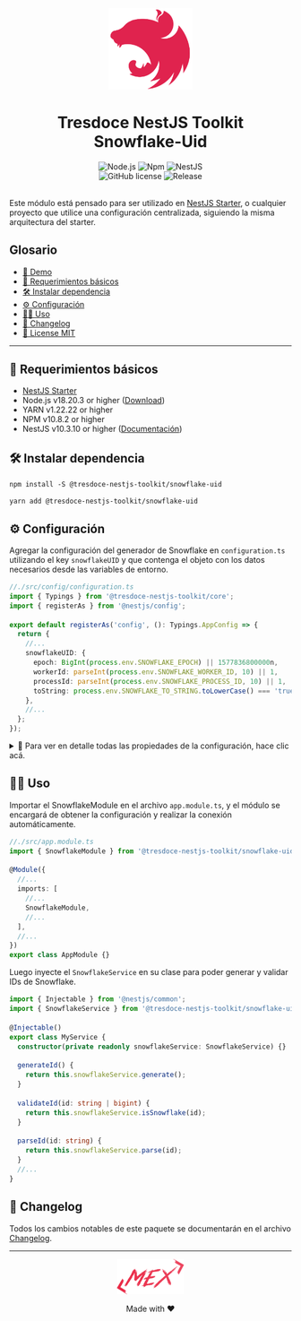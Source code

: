 <div align="center">
    <img alt="nestjs-logo" width="150" height="auto" src="https://raw.githubusercontent.com/tresdoce/tresdoce-nestjs-toolkit/master/.readme-static/iso-nestjs.svg" />
    <h1>Tresdoce NestJS Toolkit<br/>Snowflake-Uid</h1>
</div>

<div align="center">
    <img src="https://img.shields.io/static/v1.svg?style=flat&label=NodeJS&message=v18.20.3&labelColor=339933&color=757575&logoColor=FFFFFF&logo=Node.js" alt="Node.js"/>
    <img src="https://img.shields.io/static/v1.svg?style=flat&label=NPM&message=v10.8.2&labelColor=CB3837&logoColor=FFFFFF&color=757575&logo=npm" alt="Npm"/>
    <img src="https://img.shields.io/static/v1.svg?style=flat&label=NestJS&message=v10.3.10&labelColor=E0234E&logoColor=FFFFFF&color=757575&logo=Nestjs" alt="NestJS"/><br/>
    <img src="https://img.shields.io/github/license/tresdoce/tresdoce-nestjs-toolkit?style=flat" alt="GitHub license" >
    <img alt="Release" src="https://img.shields.io/npm/v/@tresdoce-nestjs-toolkit/snowflake-uid.svg">
    <br/>
</div>
<br/>

Este módulo está pensado para ser utilizado en [NestJS Starter](https://github.com/rudemex/nestjs-starter), o cualquier
proyecto que utilice una configuración centralizada, siguiendo la misma arquitectura del starter.

## Glosario

- [🥳 Demo](https://nestjs-starter.tresdoce.com.ar/v1/docs)
- [📝 Requerimientos básicos](#basic-requirements)
- [🛠️ Instalar dependencia](#install-dependencies)
- [⚙️ Configuración](#configurations)
- [👨‍💻 Uso](#use)
- [📄 Changelog](./CHANGELOG.md)
- [📜 License MIT](./license.md)

---

<a name="basic-requirements"></a>

## 📝 Requerimientos básicos

- [NestJS Starter](https://github.com/rudemex/nestjs-starter)
- Node.js v18.20.3 or higher ([Download](https://nodejs.org/es/download/))
- YARN v1.22.22 or higher
- NPM v10.8.2 or higher
- NestJS v10.3.10 or higher ([Documentación](https://nestjs.com/))

<a name="install-dependencies"></a>

## 🛠️ Instalar dependencia

```
npm install -S @tresdoce-nestjs-toolkit/snowflake-uid
```

```
yarn add @tresdoce-nestjs-toolkit/snowflake-uid
```

<a name="configurations"></a>

## ⚙️ Configuración

Agregar la configuración del generador de Snowflake en `configuration.ts` utilizando el key `snowflakeUID` y que contenga el
objeto con los datos necesarios desde las variables de entorno.

```typescript
//./src/config/configuration.ts
import { Typings } from '@tresdoce-nestjs-toolkit/core';
import { registerAs } from '@nestjs/config';

export default registerAs('config', (): Typings.AppConfig => {
  return {
    //...
    snowflakeUID: {
      epoch: BigInt(process.env.SNOWFLAKE_EPOCH) || 1577836800000n,
      workerId: parseInt(process.env.SNOWFLAKE_WORKER_ID, 10) || 1,
      processId: parseInt(process.env.SNOWFLAKE_PROCESS_ID, 10) || 1,
      toString: process.env.SNOWFLAKE_TO_STRING.toLowerCase() === 'true',
    },
    //...
  };
});
```

<details>
<summary>💬 Para ver en detalle todas las propiedades de la configuración, hace clic acá.</summary>

`epoch`: Es el tiempo de inicio en milisegundos desde el cual se generarán los IDs.

- Type: `BigInt`
- Required: `false`

`workerId`: Es el ID del worker que generará los IDs.

- Type: `Number`
- Required: `false`
- Default: `1`

`processId`: Es el ID del proceso que generará los IDs.

- Type: `Number`
- Required: `false`
- Default: `1`

`toString`: Indica si el ID generado debe ser convertido a string.

- Type: `Boolean`
- Required: `false`
- Default: `false`

</details>

<a name="use"></a>

## 👨‍💻 Uso

Importar el SnowflakeModule en el archivo `app.module.ts`, y el módulo se encargará de obtener la configuración y realizar
la conexión automáticamente.

```typescript
//./src/app.module.ts
import { SnowflakeModule } from '@tresdoce-nestjs-toolkit/snowflake-uid';

@Module({
  //...
  imports: [
    //...
    SnowflakeModule,
    //...
  ],
  //...
})
export class AppModule {}
```

Luego inyecte el `SnowflakeService` en su clase para poder generar y validar IDs de Snowflake.

```typescript
import { Injectable } from '@nestjs/common';
import { SnowflakeService } from '@tresdoce-nestjs-toolkit/snowflake-uid';

@Injectable()
export class MyService {
  constructor(private readonly snowflakeService: SnowflakeService) {}

  generateId() {
    return this.snowflakeService.generate();
  }

  validateId(id: string | bigint) {
    return this.snowflakeService.isSnowflake(id);
  }

  parseId(id: string) {
    return this.snowflakeService.parse(id);
  }
  //...
}
```

## 📄 Changelog

Todos los cambios notables de este paquete se documentarán en el archivo [Changelog](./CHANGELOG.md).

---

<div align="center">
    <a href="mailto:mdelgado@tresdoce.com.ar" target="_blank" alt="Send an email">
        <img src="https://raw.githubusercontent.com/tresdoce/tresdoce-nestjs-toolkit/ab924d5bdd9a9b9acb3ca5721d4ce977c6b7f680/.readme-static/logo-mex-red.svg" width="120" alt="Logo - Mex" />
    </a><br/>
    <p>Made with ❤</p>
</div>
